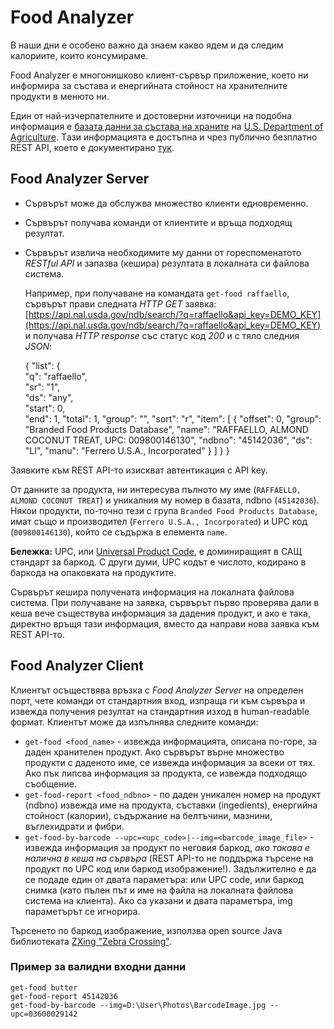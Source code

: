 # Food Analyzer

В наши дни е особено важно да знаем какво ядем и да следим калориите, които консумираме. 

Food Analyzer e многонишково клиент-сървър приложение, което ни информира за състава и енергийната стойност на хранителните продукти в менюто ни.

Един от най-изчерпателните и достоверни източници на подобна информация е [базата данни за състава на храните](https://ndb.nal.usda.gov/ndb/) на [U.S. Department of Agriculture](https://www.usda.gov/). Tази информацията е достъпна и чрез публично безплатно REST API, което е документирано [тук](https://ndb.nal.usda.gov/ndb/doc/apilist/API-FOOD-REPORTV2.md).

## Food Analyzer Server

-   Сървърът може да обслужва множество клиенти едновременно.
-   Сървърът получава команди от клиентите и връща подходящ резултат.
-   Сървърът извлича необходимите му данни от гореспоменатото _RESTful API_ и запазва (кешира) резултата в локалната си файлова система.
    
    Например, при получаване на командата `get-food raffaello`, сървърът прави следната _HTTP GET_ заявка: [https://api.nal.usda.gov/ndb/search/?q=raffaello&api_key=DEMO_KEY](https://api.nal.usda.gov/ndb/search/?q=raffaello&api_key=DEMO_KEY) и получава _HTTP response_ със статус код _200_ и с тяло следния _JSON_:

      {
      "list": {  
        "q": "raffaello",  
        "sr": "1",  
        "ds": "any",  
        "start": 0,  
        "end": 1, 
        "total": 1,
        "group": "",
        "sort": "r",
        "item": [
          {
            "offset": 0,
            "group": "Branded Food Products Database",
            "name": "RAFFAELLO, ALMOND COCONUT TREAT, UPC: 009800146130",
            "ndbno": "45142036",
            "ds": "LI",
            "manu": "Ferrero U.S.A., Incorporated"
          }
        ]
      }
    }



Заявките към REST API-то изискват автентикация с API key.

От данните за продукта, ни интересува пълното му име (`RAFFAELLO, ALMOND COCONUT TREAT`) и уникалния му номер в базата, ndbno (`45142036`). Някои продукти, по-точно тези с група `Branded Food Products Database`, имат също и производител (`Ferrero U.S.A., Incorporated`) и UPC код (`009800146130`), който се съдържа в елемента `name`.

**Бележка:** UPC, или [Universal Product Code](https://en.wikipedia.org/wiki/Universal_Product_Code), е доминиращият в САЩ стандарт за баркод. С други думи, UPC кодът е числото, кодирано в баркода на опаковката на продуктите.

Сървърът кешира получената информация на локалната файлова система. При получаване на заявка, сървърът първо проверява дали в кеша вече съществува информация за дадения продукт, и ако е така, директно връщя тази информация, вместо да направи нова заявка към REST API-то.

## Food Analyzer Client
Клиентът осъществява връзка с _Food Analyzer Server_ на определен порт, чете команди от стандартния вход, изпраща ги към сървъра и извежда получения резултат на стандартния изход в human-readable формат. Клиентът може да изпълнява следните команди:

-   `get-food <food_name>` - извежда информацията, описана по-горе, за даден хранителен продукт. Ако сървърът върне множество продукти с даденото име, се извежда информация за всеки от тях. Ако пък липсва информация за продукта, се извежда подходящо съобщение.
-   `get-food-report <food_ndbno>` - по даден уникален номер на продукт (ndbno) извежда име на продукта, съставки (ingedients), енергийна стойност (калории), съдържание на белтъчини, мазнини, въглехидрати и фибри.
-   `get-food-by-barcode --upc=<upc_code>|--img=<barcode_image_file>` - извежда информация за продукт по неговия баркод, _ако такава е налична в кеша на сървъра_ (REST API-то не поддържа търсене на продукт по UPC код или баркод изображение!). Задължително е да се подаде един от двата параметъра: или UPC code, или баркод снимка (като пълен път и име на файла на локалната файлова система на клиента). Ако са указани и двата параметъра, img параметърът се игнорира.

Търсенето по баркод изображение, използва open source Java библиотеката [ZXing "Zebra Crossing"](https://github.com/zxing/zxing).

### Пример за валидни входни данни
```
get-food butter
get-food-report 45142036
get-food-by-barcode --img=D:\User\Photos\BarcodeImage.jpg --upc=03600029142
```
